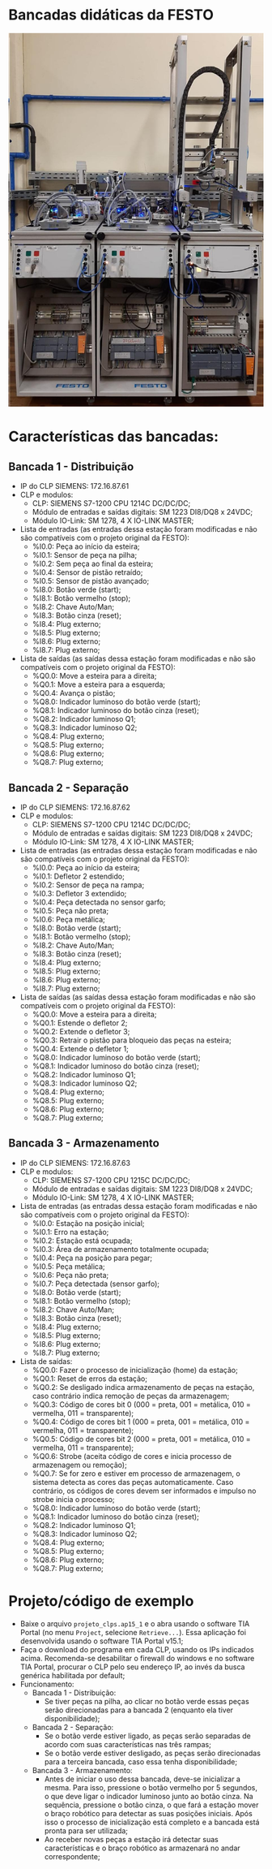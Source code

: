 # Bancadas didáticas da FESTO

![bancadas](./foto.jpeg)

# Características das bancadas:

## Bancada 1 - Distribuição

- IP do CLP SIEMENS: 172.16.87.61
- CLP e modulos:
	- CLP: SIEMENS S7-1200 CPU 1214C DC/DC/DC;
	- Módulo de entradas e saídas digitais: SM 1223 DI8/DQ8 x 24VDC;
	- Módulo IO-Link: SM 1278, 4 X IO-LINK MASTER;
- Lista de entradas (as entradas dessa estação foram modificadas e não são compatíveis com o projeto original da FESTO):
    - %I0.0: Peça ao início da esteira;
    - %I0.1: Sensor de peça na pilha;
    - %I0.2: Sem peça ao final da esteira;
    - %I0.4: Sensor de pistão retraído;
    - %I0.5: Sensor de pistão avançado;
    - %I8.0: Botão verde (start);
    - %I8.1: Botão vermelho (stop);
    - %I8.2: Chave Auto/Man;
    - %I8.3: Botão cinza (reset);
    - %I8.4: Plug externo;
    - %I8.5: Plug externo;
    - %I8.6: Plug externo;
    - %I8.7: Plug externo;
- Lista de saídas (as saídas dessa estação foram modificadas e não são compatíveis com o projeto original da FESTO):
    - %Q0.0: Move a esteira para a direita;
    - %Q0.1: Move a esteira para a esquerda;
    - %Q0.4: Avança o pistão;
    - %Q8.0: Indicador luminoso do botão verde (start);
    - %Q8.1: Indicador luminoso do botão cinza (reset);
    - %Q8.2: Indicador luminoso Q1;
    - %Q8.3: Indicador luminoso Q2;
    - %Q8.4: Plug externo;
    - %Q8.5: Plug externo;
    - %Q8.6: Plug externo;
    - %Q8.7: Plug externo;

## Bancada 2 - Separação

- IP do CLP SIEMENS: 172.16.87.62
- CLP e modulos:
	- CLP: SIEMENS S7-1200 CPU 1214C DC/DC/DC;
	- Módulo de entradas e saídas digitais: SM 1223 DI8/DQ8 x 24VDC;
	- Módulo IO-Link: SM 1278, 4 X IO-LINK MASTER;
- Lista de entradas (as entradas dessa estação foram modificadas e não são compatíveis com o projeto original da FESTO):
    - %I0.0: Peça ao início da esteira;
    - %I0.1: Defletor 2 estendido;
    - %I0.2: Sensor de peça na rampa;
    - %I0.3: Defletor 3 extendido;
    - %I0.4: Peça detectada no sensor garfo;
    - %I0.5: Peça não preta;
    - %I0.6: Peça metálica;
    - %I8.0: Botão verde (start);
    - %I8.1: Botão vermelho (stop);
    - %I8.2: Chave Auto/Man;
    - %I8.3: Botão cinza (reset);
    - %I8.4: Plug externo;
    - %I8.5: Plug externo;
    - %I8.6: Plug externo;
    - %I8.7: Plug externo;
- Lista de saídas (as saídas dessa estação foram modificadas e não são compatíveis com o projeto original da FESTO):
    - %Q0.0: Move a esteira para a direita;
    - %Q0.1: Estende o defletor 2;
    - %Q0.2: Extende o defletor 3;
    - %Q0.3: Retrair o pistão para bloqueio das peças na esteira;
    - %Q0.4: Extende o defletor 1;
    - %Q8.0: Indicador luminoso do botão verde (start);
    - %Q8.1: Indicador luminoso do botão cinza (reset);
    - %Q8.2: Indicador luminoso Q1;
    - %Q8.3: Indicador luminoso Q2;
    - %Q8.4: Plug externo;
    - %Q8.5: Plug externo;
    - %Q8.6: Plug externo;
    - %Q8.7: Plug externo;

## Bancada 3 - Armazenamento

- IP do CLP SIEMENS: 172.16.87.63
- CLP e modulos:
	- CLP: SIEMENS S7-1200 CPU 1215C DC/DC/DC;
	- Módulo de entradas e saídas digitais: SM 1223 DI8/DQ8 x 24VDC;
	- Módulo IO-Link: SM 1278, 4 X IO-LINK MASTER;
- Lista de entradas (as entradas dessa estação foram modificadas e não são compatíveis com o projeto original da FESTO):
    - %I0.0: Estação na posição inicial;
    - %I0.1: Erro na estação;
    - %I0.2: Estação está ocupada;
    - %I0.3: Área de armazenamento totalmente ocupada;
    - %I0.4: Peça na posição para pegar;
    - %I0.5: Peça metálica;
    - %I0.6: Peça não preta;
    - %I0.7: Peça detectada (sensor garfo);
    - %I8.0: Botão verde (start);
    - %I8.1: Botão vermelho (stop);
    - %I8.2: Chave Auto/Man;
    - %I8.3: Botão cinza (reset);
    - %I8.4: Plug externo;
    - %I8.5: Plug externo;
    - %I8.6: Plug externo;
    - %I8.7: Plug externo;
- Lista de saídas:
    - %Q0.0: Fazer o processo de inicialização (home) da estação;
    - %Q0.1: Reset de erros da estação;
    - %Q0.2: Se desligado indica armazenamento de peças na estação, caso contrário indica remoção de peças da armazenagem;
    - %Q0.3: Código de cores bit 0 (000 = preta, 001 = metálica, 010 = vermelha, 011 = transparente);
    - %Q0.4: Código de cores bit 1 (000 = preta, 001 = metálica, 010 = vermelha, 011 = transparente);
    - %Q0.5: Código de cores bit 2 (000 = preta, 001 = metálica, 010 = vermelha, 011 = transparente);
    - %Q0.6: Strobe (aceita código de cores e inicia processo de armazenagem ou remoção);
    - %Q0.7: Se for zero e estiver em processo de armazenagem, o sistema detecta as cores das peças automaticamente. Caso contrário, os códigos de cores devem ser informados e impulso no strobe inicia o processo;
    - %Q8.0: Indicador luminoso do botão verde (start);
    - %Q8.1: Indicador luminoso do botão cinza (reset);
    - %Q8.2: Indicador luminoso Q1;
    - %Q8.3: Indicador luminoso Q2;
    - %Q8.4: Plug externo;
    - %Q8.5: Plug externo;
    - %Q8.6: Plug externo;
    - %Q8.7: Plug externo;

# Projeto/código de exemplo

- Baixe o arquivo `projeto_clps.ap15_1` e o abra usando o software TIA Portal (no menu `Project`, selecione `Retrieve...`). Essa aplicação foi desenvolvida usando o software TIA Portal v15.1;
- Faça o download do programa em cada CLP, usando os IPs indicados acima. Recomenda-se desabilitar o firewall do windows e no software TIA Portal, procurar o CLP pelo seu endereço IP, ao invés da busca genérica habilitada por default;
- Funcionamento:
    - Bancada 1 - Distribuição:
        - Se tiver peças na pilha, ao clicar no botão verde essas peças serão direcionadas para a bancada 2 (enquanto ela tiver disponibilidade);
    - Bancada 2 - Separação:
        - Se o botão verde estiver ligado, as peças serão separadas de acordo com suas características nas três rampas;
        - Se o botão verde estiver desligado, as peças serão direcionadas para a terceira bancada, caso essa tenha disponibilidade;
    - Bancada 3 - Armazenamento:
        - Antes de iniciar o uso dessa bancada, deve-se inicializar a mesma. Para isso, pressione o botão vermelho por 5 segundos, o que deve ligar o indicador luminoso junto ao botão cinza. Na sequência, pressione o botão cinza, o que fará a estação mover o braço robótico para detectar as suas posições iniciais. Após isso o processo de inicialização está completo e a bancada está pronta para ser utilizada;
        - Ao receber novas peças a estação irá detectar suas características e o braço robótico as armazenará no andar correspondente;
